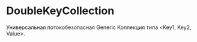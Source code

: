 # DoubleKeyCollection
Универсальная потокобезопасная Generic Коллекция типа &lt;Key1, Key2, Value>.
